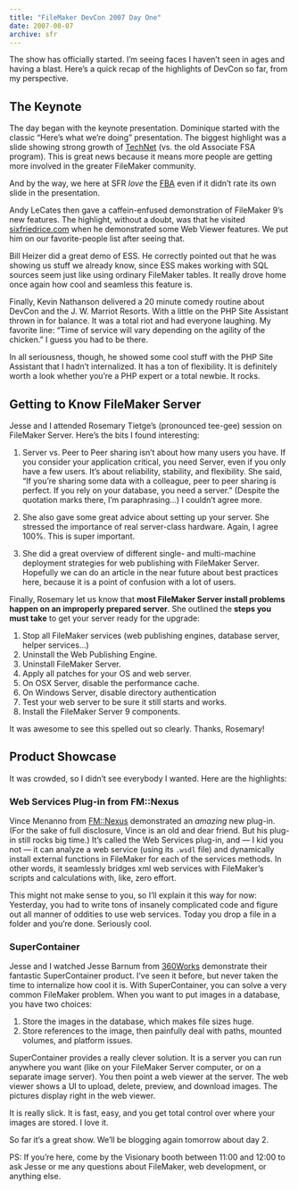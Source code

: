 ```yaml
---
title: "FileMaker DevCon 2007 Day One"
date: 2007-08-07
archive: sfr
---
```


The show has officially started. I’m seeing faces I haven’t seen in ages and having a blast. Here’s a quick recap of the highlights of DevCon so far, from my perspective.

## The Keynote

The day began with the keynote presentation. Dominique started with the classic “Here’s what we’re doing” presentation. The biggest highlight was a slide showing strong growth of [TechNet](http://filemaker.com/technet/) (vs. the old Associate FSA program). This is great news because it means more people are getting more involved in the greater FileMaker community.

And by the way, we here at SFR *love* the [FBA](http://filemaker.com/fba/index.html) even if it didn’t rate its own slide in the presentation.

Andy LeCates then gave a caffein-enfused demonstration of FileMaker 9’s new features. The highlight, without a doubt, was that he visited [sixfriedrice.com](http://sixfriedrice.com/) when he demonstrated some Web Viewer features. We put him on our favorite-people list after seeing that.

Bill Heizer did a great demo of ESS. He correctly pointed out that he was showing us stuff we already know, since ESS makes working with SQL sources seem just like using ordinary FileMaker tables. It really drove home once again how cool and seamless this feature is.

Finally, Kevin Nathanson delivered a 20 minute comedy routine about DevCon and the J. W. Marriot Resorts. With a little on the PHP Site Assistant thrown in for balance. It was a total riot and had everyone laughing. My favorite line: “Time of service will vary depending on the agility of the chicken.” I guess you had to be there.

In all seriousness, though, he showed some cool stuff with the PHP Site Assistant that I hadn’t internalized. It has a ton of flexibility. It is definitely worth a look whether you’re a PHP expert or a total newbie. It rocks.

## Getting to Know FileMaker Server

Jesse and I attended Rosemary Tietge’s (pronounced tee-gee) session on FileMaker Server. Here’s the bits I found interesting:

1. Server vs. Peer to Peer sharing isn’t about how many users you have. If you consider your application critical, you need Server, even if you only have a few users. It’s about reliability, stability, and flexibility. She said, “If you’re sharing some data with a colleague, peer to peer sharing is perfect. If you rely on your database, you need a server.” (Despite the quotation marks there, I’m paraphrasing…) I couldn’t agree more.

2. She also gave some great advice about setting up your server. She stressed the importance of real server-class hardware. Again, I agree 100%. This is super important.

3. She did a great overview of different single- and multi-machine deployment strategies for web publishing with FileMaker Server. Hopefully we can do an article in the near future about best practices here, because it is a point of confusion with a lot of users.

Finally, Rosemary let us know that **most FileMaker Server install problems happen on an improperly prepared server**. She outlined the **steps you must take** to get your server ready for the upgrade:

1. Stop all FileMaker services (web publishing engines, database server, helper services…)
2. Uninstall the Web Publishing Engine.
3. Uninstall FileMaker Server.
4. Apply all patches for your OS and web server.
5. On OSX Server, disable the performance cache.
6. On Windows Server, disable directory authentication
7. Test your web server to be sure it still starts and works.
8. Install the FileMaker Server 9 components.

It was awesome to see this spelled out so clearly. Thanks, Rosemary!

## Product Showcase

It was crowded, so I didn’t see everybody I wanted. Here are the highlights:

### Web Services Plug-in from FM::Nexus

Vince Menanno from [FM::Nexus](http://fmnexus.com) demonstrated an *amazing* new plug-in. (For the sake of full disclosure, Vince is an old and dear friend. But his plug-in still rocks big time.) It’s called the Web Services plug-in, and — I kid you not — it can analyze a web service (using its `.wsdl` file) and dynamically install external functions in FileMaker for each of the services methods. In other words, it seamlessly bridges xml web services with FileMaker’s scripts and calculations with, like, zero effort.

This might not make sense to you, so I’ll explain it this way for now: Yesterday, you had to write tons of insanely complicated code and figure out all manner of oddities to use web services. Today you drop a file in a folder and you’re done. Seriously cool.

### SuperContainer

Jesse and I watched Jesse Barnum from [360Works](http://360works.com/) demonstrate their fantastic SuperContainer product. I’ve seen it before, but never taken the time to internalize how cool it is. With SuperContainer, you can solve a very common FileMaker problem. When you want to put images in a database, you have two choices:

1. Store the images in the database, which makes file sizes huge.
2. Store references to the image, then painfully deal with paths, mounted volumes, and platform issues.

SuperContainer provides a really clever solution. It is a server you can run anywhere you want (like on your FileMaker Server computer, or on a separate image server). You then point a web viewer at the server. The web viewer shows a UI to upload, delete, preview, and download images. The pictures display right in the web viewer.

It is really slick. It is fast, easy, and you get total control over where your images are stored. I love it.

So far it’s a great show. We’ll be blogging again tomorrow about day 2.

PS: If you’re here, come by the Visionary booth between 11:00 and 12:00 to ask Jesse or me any questions about FileMaker, web development, or anything else.
